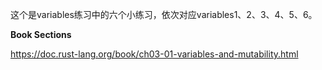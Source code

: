 这个是variables练习中的六个小练习，依次对应variables1、2、3、4、5、6。

**Book Sections**

  https://doc.rust-lang.org/book/ch03-01-variables-and-mutability.html
